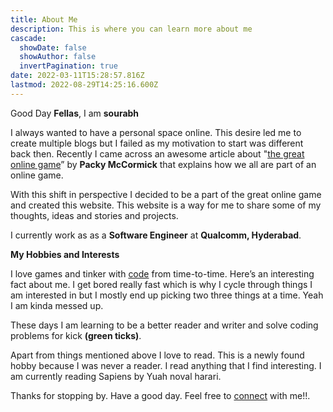 ```yaml
---
title: About Me
description: This is where you can learn more about me
cascade:
  showDate: false
  showAuthor: false
  invertPagination: true
date: 2022-03-11T15:28:57.816Z
lastmod: 2022-08-29T14:25:16.600Z
---
```

Good Day **Fellas**, I am **sourabh**

I always wanted to have a personal space online. This desire led me to create multiple blogs but I failed as my motivation to start was different back then. Recently I came across an awesome article about "[the great online game](https://www.notboring.co/p/the-great-online-game?s=r)” by **Packy McCormick** that explains how we all are part of an online game.

With this shift in perspective I decided to be a part of the great online game and created this website. This website is a way for me to share some of my thoughts, ideas and stories and projects.

I currently work as as a **Software Engineer** at **Qualcomm, Hyderabad**.

**My Hobbies and Interests**

I love games and tinker with [code](https://github.com/cluelessog) from time-to-time. Here’s an interesting fact about me. I get bored really fast which is why I cycle through things I am interested in but I mostly end up picking two three things at a time. Yeah I am kinda messed up.

These days I am learning to be a better reader and writer and solve coding problems for kick **(green ticks)**. 

Apart from things mentioned above I love to read. This is a newly found hobby because I was never a reader. I read anything that I find interesting. I am currently reading Sapiens by Yuah noval harari.

Thanks for stopping by. Have a good day. Feel free to [connect](https://linkedin.com/in/cluelessog) with me!!.